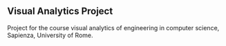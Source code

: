 ## Visual Analytics Project

Project for the course visual analytics of engineering in computer science, Sapienza, University of Rome.
